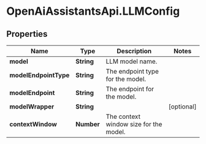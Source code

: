 # OpenAiAssistantsApi.LLMConfig

## Properties

Name | Type | Description | Notes
------------ | ------------- | ------------- | -------------
**model** | **String** | LLM model name.  | 
**modelEndpointType** | **String** | The endpoint type for the model. | 
**modelEndpoint** | **String** | The endpoint for the model. | 
**modelWrapper** | **String** |  | [optional] 
**contextWindow** | **Number** | The context window size for the model. | 


